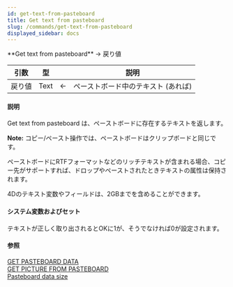 ```yaml
---
id: get-text-from-pasteboard
title: Get text from pasteboard
slug: /commands/get-text-from-pasteboard
displayed_sidebar: docs
---
```


<!--REF #_command_.Get text from pasteboard.Syntax-->**Get text from pasteboard**  -> 戻り値<!-- END REF-->
<!--REF #_command_.Get text from pasteboard.Params-->
| 引数 | 型 |  | 説明 |
| --- | --- | --- | --- |
| 戻り値 | Text | &larr; | ペーストボード中のテキスト (あれば) |

<!-- END REF-->

#### 説明 

<!--REF #_command_.Get text from pasteboard.Summary-->Get text from pasteboard は、ペーストボードに存在するテキストを返します。<!-- END REF-->

**Note:** コピー/ペースト操作では、ペーストボードはクリップボードと同じです。

ペーストボードにRTFフォーマットなどのリッチテキストが含まれる場合、コピー先がサポートすれば、ドロップやペーストされたときテキストの属性は保持されます。

4Dのテキスト変数やフィールドは、2GBまでを含めることができます。

#### システム変数およびセット 

テキストが正しく取り出されるとOKに1が、そうでなければ0が設定されます。

#### 参照 

[GET PASTEBOARD DATA](get-pasteboard-data.md)  
[GET PICTURE FROM PASTEBOARD](get-picture-from-pasteboard.md)  
[Pasteboard data size](pasteboard-data-size.md)  